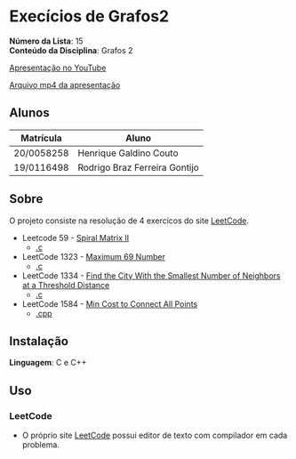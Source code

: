 # Execícios de Grafos2

**Número da Lista**: 15<br>
**Conteúdo da Disciplina**: Grafos 2<br>

[Apresentação no YouTube]()

[Arquivo mp4 da apresentação]()

## Alunos
|Matrícula | Aluno |
| -- | -- |
| 20/0058258  |  Henrique Galdino Couto |
| 19/0116498  |  Rodrigo Braz Ferreira Gontijo |

## Sobre 
O projeto consiste na resolução de 4 exercícos do site [LeetCode](https://leetcode.com/problemset/all/).

* Leetcode 59 - [Spiral Matrix II](https://leetcode.com/problems/spiral-matrix-ii/)
    * [.c]() 
* LeetCode 1323 - [Maximum 69 Number]()
    * [.c]() 
* LeetCode 1334 - [Find the City With the Smallest Number of Neighbors at a Threshold Distance](https://leetcode.com/problems/find-the-city-with-the-smallest-number-of-neighbors-at-a-threshold-distance/)
    * [.c]() 
* LeetCode 1584 - [Min Cost to Connect All Points](https://leetcode.com/problems/min-cost-to-connect-all-points/)
    * [.cpp]() 

## Instalação 
**Linguagem**: C e C++<br>

## Uso 

### LeetCode

* O próprio site [LeetCode](https://leetcode.com/problemset/all/) possui editor de texto com compilador em cada problema.
